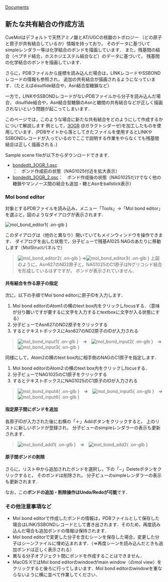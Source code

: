 [Documents](../../Documents)

## 新たな共有結合の作成方法

CueMolはデフォルトで天然アミノ酸とAT/UGCの核酸のトポロジー
（どの原子と原子が共有結合しているか）情報を持っており，
そのデータに基づいてsimpleレンダラー等は化学結合のボンドを描画しています．
また，残基間の結合（ペプチド結合，ホスホジエステル結合など）のデータに基づいて，
残基間の化学結合のボンドを描画しています．

さらに，PDBファイルから座標を読み込んだ場合は，LINKレコードやSSBONDレコードの情報も参照され，
追加の共有結合が描画されるようになっています．（たとえばdisulfide結合や，Asn結合型糖鎖など）

一方で，LINKやSSBONDレコードがないPDBファイルから分子を読み込んだ場合，
disulfide結合や，Asn結合型糖鎖のAsnと糖間の共有結合などが正しく描画されないという問題が起こってしまいます．

このページでは，このような場合に新たな共有結合をどのようにして作成するかについて解説します
例として，[3OGR](http://www.rcsb.org/pdb/explore/explore.do?structureId=3OGR) (βガラクトシダーゼ)を加工したものを使用しています．(PDBサイトから落としてきたファイルを使用するとLINKやSSBONDレコードが入っているのでここで説明する作業をやらなくても残基間結合は正しく描画される．)

Sample scene fileが以下からダウンロードできます．

*  [bondedit_3OGR_1.qsc](http://downloads.sourceforge.net/project/cuemol/sample-files/2.0.1.183/bondedit_3OGR_1.qsc)：　ボンド作成前の状態（NAG1025付近を拡大表示）
*  [bondedit_3OGR_2.qsc](http://downloads.sourceforge.net/project/cuemol/sample-files/2.0.1.183/bondedit_3OGR_2.qsc)：　ボンド作成後の状態（NAG1025だけでなく他の糖鎖やマンノース間の結合も追加・糖とAsnをballstick表示）


### Mol bond editor
対象とするPDBファイルを読み込み，メニュー「Tools」→「Mol bond editor」を選ぶと，図のようなダイアログが表示されます．

![mol_bond_editor1](../../assets/images/cuemol2/NonStdBond/mol_bond_editor1.png){ .on-glb }


このダイアログは（他のと異なり）開いていてもメインウィンドウを操作できます．
ダイアログを出した状態で，分子ビューで残基A1025 NAGのあたりに移動します（MolStructパネルで）

>![mol_bond_editor2](../../assets/images/cuemol2/NonStdBond/mol_bond_editor2.png){ .on-glb } ⇒![mol_bond_editor3](../../assets/images/cuemol2/NonStdBond/mol_bond_editor3.png){ .on-glb }
上図のように，Asn627のND2原子と，NAG1025のC1原子はNグリコシド結合を形成しているはずですが，
ボンドが表示されていません．

#### 共有結合を作る原子の指定
次に，以下の手順でMol bond editorに原子IDを入力します．

1.  Mol bond editorのAtom1:の横のtext box内をクリックしfocusする．（意味が分り難いですが要するに文字を入力するとtextboxに文字が入る状態にする）
1.  分子ビューでAsn627のND2原子をクリックする
1.  するとテキストボックスにAsn627のND2原子のIDが入力される


>![mol_bond_input1](../../assets/images/cuemol2/NonStdBond/mol_bond_input1.png){ .on-glb }　⇒　![mol_bond_input2](../../assets/images/cuemol2/NonStdBond/mol_bond_input2.png){ .on-glb }　⇒　![mol_bond_input3](../../assets/images/cuemol2/NonStdBond/mol_bond_input3.png){ .on-glb }

同様にして，Atom2の横のtext box内に相手側のNAGのC1原子を指定します．

1.  Mol bond editorのAtom2:の横のtext box内をクリックしfocusする．
1.  分子ビューでNAG1025のC1原子をクリックする
1.  するとテキストボックスにNAG1025のC1原子のIDが入力される


>![mol_bond_input4](../../assets/images/cuemol2/NonStdBond/mol_bond_input4.png){ .on-glb }　⇒　![mol_bond_input5](../../assets/images/cuemol2/NonStdBond/mol_bond_input5.png){ .on-glb }　⇒　![mol_bond_input6](../../assets/images/cuemol2/NonStdBond/mol_bond_input6.png){ .on-glb }

#### 指定原子間にボンドを追加
各原子IDが入力された後に右横の「＋」Addボタンをクリックすると，
上のリストに新しいボンドが登録され，
分子ビューのsimpleレンダラーの表示も更新されます．


>![mol_bond_add1](../../assets/images/cuemol2/NonStdBond/mol_bond_add1.png){ .on-glb }　⇒　![mol_bond_add2](../../assets/images/cuemol2/NonStdBond/mol_bond_add2.png){ .on-glb }

#### 原子間ボンドの削除
さらに，リスト中から追加されたボンドを選択し，下の「−」Deleteボタンをクリックすると，
そのボンドは削除され，
分子ビューのsimpleレンダラーの表示も更新されます．

なお，この**ボンドの追加・削除操作はUndo/Redoが可能**です．

### その他注意事項など

*  Mol bond editorで作成したボンドの情報は，PDBファイルとして保存した場合はLINK/SSBONDレコードとして書き出されます．そのため，再度読み込んだ場合も追加ボンドの情報は保持されます．
*  Mol bond editorで変更した分子を含むシーンを保存した場合，変更した分子はシーンファイルに埋め込まれます．（⇒再度シーンを読み込んだときも追加ボンドは正しく表示される）
*  異なる分子オブジェクト間にボンドを作成することはできません．
*  MacOS XではMol bond editorのwindowがmain window（のmol view）をクリックすると後ろに行ってしまいます．Mol bond editorのwindowを重ならないように横に並べて作業してください．